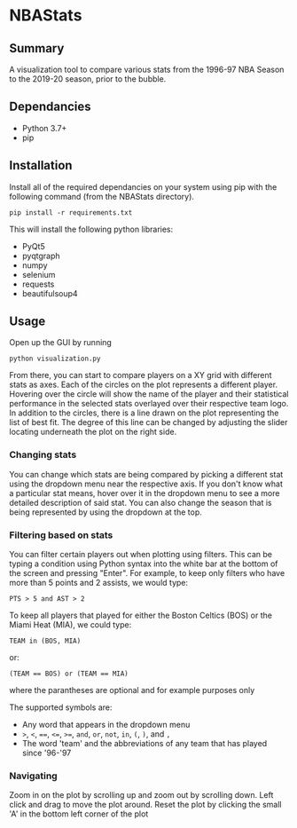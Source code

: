 # NBAStats

## Summary
A visualization tool to compare various stats from the 1996-97 NBA Season to the 2019-20 season, prior to the bubble.

## Dependancies
 - Python 3.7+
 - pip
 
## Installation
Install all of the required dependancies on your system using pip with the following command (from the NBAStats directory).
```
pip install -r requirements.txt
```
This will install the following python libraries:
  - PyQt5
  - pyqtgraph
  - numpy
  - selenium
  - requests
  - beautifulsoup4
 
## Usage
Open up the GUI by running
```
python visualization.py
```
From there, you can start to compare players on a XY grid with different stats as axes. Each of the circles on the plot represents a different player. Hovering over the circle will show the name of the player and their statistical performance in the selected stats overlayed over their respective team logo. In addition to the circles, there is a line drawn on the plot representing the list of best fit. The degree of this line can be changed by adjusting the slider locating underneath the plot on the right side.

### Changing stats
You can change which stats are being compared by picking a different stat using the dropdown menu near the respective axis. If you don't know what a particular stat means, hover over it in the dropdown menu to see a more detailed description of said stat. You can also change the season that is being represented by using the dropdown at the top.

### Filtering based on stats
You can filter certain players out when plotting using filters. This can be typing a condition using Python syntax into the white bar at the bottom of the screen and pressing "Enter". For example, to keep only filters who have more than 5 points and 2 assists, we would type:
```
PTS > 5 and AST > 2
```
To keep all players that played for either the Boston Celtics (BOS) or the Miami Heat (MIA), we could type:
```
TEAM in (BOS, MIA)
```
or:
```
(TEAM == BOS) or (TEAM == MIA)
```
where the parantheses are optional and for example purposes only

The supported symbols are:
 - Any word that appears in the dropdown menu
 - `>`, `<`, `==`, `<=`, `>=`, `and`, `or`, `not`, `in`, `(`, `)`, and `,`
 - The word 'team' and the abbreviations of any team that has played since '96-'97

### Navigating
Zoom in on the plot by scrolling up and zoom out by scrolling down. Left click and drag to move the plot around. Reset the plot by clicking the small 'A' in the bottom left corner of the plot
